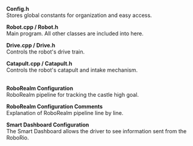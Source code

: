 <strong>Config.h</strong><br/>
Stores global constants for organization and easy access.<br/>

<strong>Robot.cpp / Robot.h</strong><br/>
Main program. All other classes are included into here.<br/>

<strong>Drive.cpp / Drive.h</strong><br/>
Controls the robot's drive train.<br/>

<strong>Catapult.cpp / Catapult.h</strong><br/>
Controls the robot's catapult and intake mechanism.<br/>
<br/>

<strong>RoboRealm Configuration</strong><br/>
RoboRealm pipeline for tracking the castle high goal.<br/>

<strong>RoboRealm Configuration Comments</strong><br/>
Explanation of RoboRealm pipeline line by line.<br/>

<strong>Smart Dashboard Configuration</strong><br/>
The Smart Dashboard allows the driver to see information sent from the RoboRio.